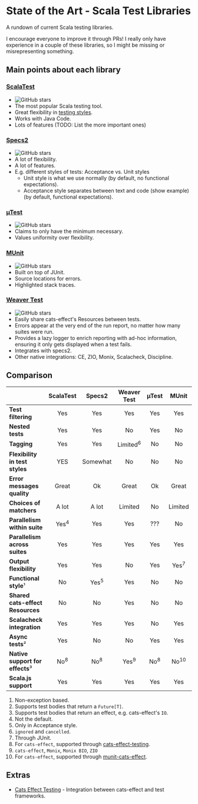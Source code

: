 # State of the Art - Scala Test Libraries

A rundown of current Scala testing libraries.

I encourage everyone to improve it through PRs! I really only have experience in a couple of these libraries, so I might be missing or misrepresenting something.

## Main points about each library

### [ScalaTest](https://github.com/scalatest/scalatest)
- ![GitHub stars](https://img.shields.io/github/stars/scalatest/scalatest)
- The most popular Scala testing tool.
- Great flexibility in [testing styles](https://www.scalatest.org/user_guide/selecting_a_style).
- Works with Java Code.
- Lots of features (TODO: List the more important ones)

### [Specs2](https://github.com/etorreborre/specs2)
- ![GitHub stars](https://img.shields.io/github/stars/etorreborre/specs2)
- A lot of flexibility.
- A lot of features.
- E.g. different styles of tests: Acceptance vs. Unit styles
  - Unit style is what we use normally (by default, no functional expectations).
  - Acceptance style separates between text and code (show example) (by default, functional expectations).


### [µTest](https://github.com/com-lihaoyi/utest)
- ![GitHub stars](https://img.shields.io/github/stars/com-lihaoyi/utest)
- Claims to only have the minimum necessary.
- Values uniformity over flexibility.

### [MUnit](https://github.com/scalameta/munit)
- ![GitHub stars](https://img.shields.io/github/stars/scalameta/munit)
- Built on top of JUnit.
- Source locations for errors.
- Highlighted stack traces.

### [Weaver Test](https://github.com/disneystreaming/weaver-test)
- ![GitHub stars](https://img.shields.io/github/stars/disneystreaming/weaver-test)
- Easily share cats-effect's Resources between tests.
- Errors appear at the very end of the run report, no matter how many suites were run.
- Provides a lazy logger to enrich reporting with ad-hoc information, ensuring it only gets displayed when a test fails.
- Integrates with specs2.
- Other native integrations: CE, ZIO, Monix, Scalacheck, Discipline.

## Comparison

|                                  |    ScalaTest    |     Specs2      |     Weaver Test     |     µTest      |      MUnit      |
| -------------------------------- | :-------------: | :-------------: | :-----------------: | :------------: | :-------------: |
| **Test filtering**               |       Yes       |       Yes       |         Yes         |      Yes       |       Yes       |
| **Nested tests**                 |       Yes       |       Yes       |         No          |      Yes       |       No        |
| **Tagging**                      |       Yes       |       Yes       | Limited<sup>6</sup> |       No       |       No        |
| **Flexibility in test styles**   |       YES       |    Somewhat     |         No          |       No       |       No        |
| **Error messages quality**       |      Great      |       Ok        |        Great        |       Ok       |      Great      |
| **Choices of matchers**          |      A lot      |      A lot      |       Limited       |       No       |     Limited     |
| **Parallelism within suite**     | Yes<sup>4</sup> |       Yes       |         Yes         |      ???       |       No        |
| **Parallelism across suites**    |       Yes       |       Yes       |         Yes         |      Yes       |       Yes       |
| **Output flexibility**           |       Yes       |       Yes       |         No          |      Yes       | Yes<sup>7</sup> |
| **Functional style**¹            |       No        | Yes<sup>5</sup> |         Yes         |       No       |       No        |
| **Shared cats-effect Resources** |       No        |       No        |         Yes         |       No       |       No        |
| **Scalacheck integration**       |       Yes       |       Yes       |         Yes         |       No       |       Yes       |
| **Async tests**²                 |       Yes       |       No        |         No          |      Yes       |       Yes       |
| **Native support for effects**³  | No<sup>8</sup>  | No<sup>8</sup>  |   Yes<sup>9</sup>   | No<sup>8</sup> | No<sup>10</sup> |
| **Scala.js support**             |       Yes       |       Yes       |         Yes         |      Yes       |       Yes       |

1. Non-exception based.
2. Supports test bodies that return a `Future[T]`.
3. Supports test bodies that return an effect, e.g. cats-effect's `IO`.
4. Not the default.
5. Only in Acceptance style.
6. `ignored` and `cancelled`.
7. Through JUnit.
8. For `cats-effect`, supported through [cats-effect-testing](https://github.com/typelevel/cats-effect-testing).
9. `cats-effect`, `Monix`, `Monix BIO`, `ZIO` 
10. For `cats-effect`, supported through [munit-cats-effect](https://github.com/typelevel/munit-cats-effect).

## Extras
- [Cats Effect Testing](https://github.com/typelevel/cats-effect-testing) - Integration between cats-effect and test frameworks.
